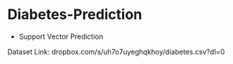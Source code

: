 # Diabetes-Prediction

- Support Vector Prediction

Dataset Link: dropbox.com/s/uh7o7uyeghqkhoy/diabetes.csv?dl=0
